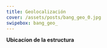 ```yaml
---
title: Geolocalización
cover: /assets/posts/bang_geo_0.jpg
swipebox: bang_geo_
---
```

**Ubicacíon de la estructura**
